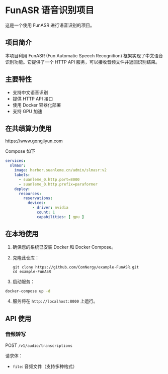 # FunASR 语音识别项目

这是一个使用 FunASR 进行语音识别的项目。

## 项目简介

本项目利用 FunASR (Fun Automatic Speech Recognition) 框架实现了中文语音识别功能。它提供了一个 HTTP API 服务，可以接收音频文件并返回识别结果。

## 主要特性

- 支持中文语音识别
- 提供 HTTP API 接口
- 使用 Docker 容器化部署
- 支持 GPU 加速

## 在共绩算力使用

<https://www.gongjiyun.com>

Compose 如下

```yml
services:
  slmasr:
    image: harbor.suanleme.cn/admin/slmasr:v2
    labels:
      - suanleme_0.http.port=8000
      - suanleme_0.http.prefix=paraformer
    deploy:
      resources:
        reservations:
          devices:
            - driver: nvidia
              count: 1
              capabilities: [ gpu ]
```

## 在本地使用

1. 确保您的系统已安装 Docker 和 Docker Compose。

2. 克隆此仓库：

   ```
   git clone https://github.com/ComNergy/example-FunASR.git
   cd example-FunASR
   ```

3. 启动服务：

```sh
docker-compose up -d
```

4. 服务将在 `http://localhost:8000` 上运行。

## API 使用

### 音频转写

POST `/v1/audio/transcriptions`

请求体：

- `file`: 音频文件（支持多种格式）
